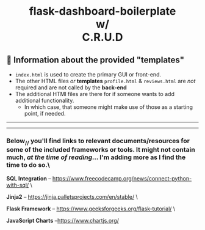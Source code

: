 <h1 align="center">
  <div>flask-dashboard-boilerplate</div>
  <div>w/</div>
  <div>C.R.U.D</div>
</h1>

## 📂 Information about the provided **"templates"**  
- `index.html` is used to create the primary GUI or front-end.
- The other HTML files _or_ **templates** `profile.html` & `reviews.html` are _not_ required and are not called by the **back-end**
- The additional HTMl files are there for if someone wants to add additional functionality.
  - In which case, that someone might make use of those as a starting point, if needed.
---
---
### Below<sub>\/\/</sub> you'll find links to relevant documents/resources for some of the included frameworks or tools. It might not contain much, _at the time of reading_... I'm adding more as I find the time to do so.\

**SQL Integration** – https://www.freecodecamp.org/news/connect-python-with-sql/ \

**Jinja2** – https://jinja.palletsprojects.com/en/stable/ \

**Flask Framework** – https://www.geeksforgeeks.org/flask-tutorial/ \

**JavaScript Charts** –https://www.chartjs.org/ 
